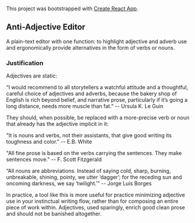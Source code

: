 This project was bootstrapped with [Create React App](https://github.com/facebook/create-react-app).

## Anti-Adjective Editor

A plain-text editor with one function: to highlight adjective and adverb use and ergonomically provide alternatives in the form of verbs or nouns.

### Justification

Adjectives are static:

“I would recommend to all storytellers a watchful attitude and a thoughtful, careful choice of adjectives and adverbs, because the bakery shop of English is rich beyond belief, and narrative prose, particularly if it’s going a long distance, needs more muscle than fat.” -- Ursula K. Le Guin

They should, when possible, be replaced with a more-precise verb or noun that already has the adjective implicit in it:

"It is nouns and verbs, not their assistants, that give good writing its toughness and color.” -- E.B. White

"All fine prose is based on the verbs carrying the sentences. They make sentences move." -- F. Scott Fitzgerald

“All nouns are abbreviations. Instead of saying cold, sharp, burning, unbreakable, shining, pointy, we utter ‘dagger’; for the receding sun and oncoming darkness, we say ‘twilight.’” -- Jorge Luis Borges

In practice, a tool like this is more useful for practice minimizing adjective use in your instinctual writing flow, rather than for composing an entire piece of work within. Adjectives, used sparingly, enrich good clean prose and should not be banished altogether.
